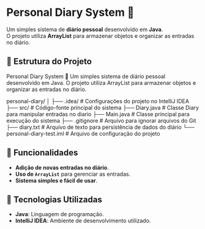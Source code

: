 # Personal Diary System 📓

Um simples sistema de **diário pessoal** desenvolvido em **Java**.  
O projeto utiliza **ArrayList** para armazenar objetos e organizar as entradas no diário.

## 📁 Estrutura do Projeto

Personal Diary System 📓
Um simples sistema de diário pessoal desenvolvido em Java.
O projeto utiliza ArrayList para armazenar objetos e organizar as entradas no diário.

personal-diary/
│
├── .idea/                          # Configurações do projeto no IntelliJ IDEA
├── src/                            # Código-fonte principal do sistema
  ├── Diary.java                    # Classe Diary para manipular entradas no diario
  ├── Main.java                     # Classe principal para execução do sistema
├── .gitignore                      # Arquivo para ignorar arquivos do Git
├── diary.txt                       # Arquivo de texto para persistência de dados do diário
└── personal-diary-test.iml         # Arquivo de configuração do projeto


## 🚀 Funcionalidades

- **Adição de novas entradas no diário**.
- **Uso de `ArrayList`** para gerenciar as entradas.
- **Sistema simples e fácil de usar**.

## 🔧 Tecnologias Utilizadas

- **Java**: Linguagem de programação.
- **IntelliJ IDEA**: Ambiente de desenvolvimento utilizado.
